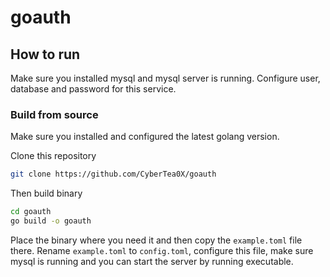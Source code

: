# goauth

## How to run

Make sure you installed mysql and mysql server is running.
Configure user, database and password for this service.

### Build from source

Make sure you installed and configured the latest golang version.

Clone this repository

```bash
git clone https://github.com/CyberTea0X/goauth
```

Then build binary

```bash
cd goauth
go build -o goauth
```

Place the binary where you need it and then copy the `example.toml` file there.
Rename `example.toml` to `config.toml`, configure this file, make sure mysql is running
and you can start the server by running executable.

